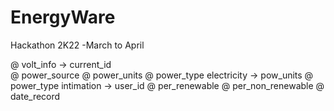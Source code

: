 # EnergyWare

Hackathon 2K22 -March to April

@ volt_info -> current_id	
@ power_source
@ power_units
@ power_type electricity -> pow_units
@ power_type intimation -> user_id
@ per_renewable
@ per_non_renewable
@ date_record
